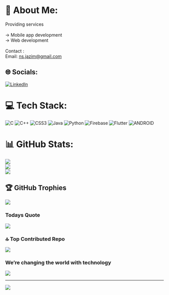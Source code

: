 # 💫 About Me:
Providing services<br><br>-> Mobile app development<br>-> Web development<br><br>Contact :<br>Email: ns.jazim@gmail.com


## 🌐 Socials:
[![LinkedIn](https://img.shields.io/badge/LinkedIn-%230077B5.svg?logo=linkedin&logoColor=white)](https://linkedin.com/in/jazim-n-s-6588b7267) 

# 💻 Tech Stack:
![C](https://img.shields.io/badge/c-%2300599C.svg?style=flat&logo=c&logoColor=white) ![C++](https://img.shields.io/badge/c++-%2300599C.svg?style=flat&logo=c%2B%2B&logoColor=white) ![CSS3](https://img.shields.io/badge/css3-%231572B6.svg?style=flat&logo=css3&logoColor=white) ![Java](https://img.shields.io/badge/java-%23ED8B00.svg?style=flat&logo=java&logoColor=white) ![Python](https://img.shields.io/badge/python-3670A0?style=flat&logo=python&logoColor=ffdd54) ![Firebase](https://img.shields.io/badge/firebase-%23039BE5.svg?style=flat&logo=firebase) ![Flutter](https://img.shields.io/badge/Flutter-%2302569B.svg?style=flat&logo=Flutter&logoColor=white) ![ANDROID](https://img.shields.io/badge/android-%2320232a.svg?style=flat&logo=android&logoColor=%a4c639)
# 📊 GitHub Stats:
![](https://github-readme-stats.vercel.app/api?username=mohamed-jazim&theme=dark&hide_border=true&include_all_commits=false&count_private=false)<br/>
![](https://github-readme-streak-stats.herokuapp.com/?user=mohamed-jazim&theme=dark&hide_border=true)<br/>
![](https://github-readme-stats.vercel.app/api/top-langs/?username=mohamed-jazim&theme=dark&hide_border=true&include_all_commits=false&count_private=false&layout=compact)

## 🏆 GitHub Trophies
![](https://github-profile-trophy.vercel.app/?username=mohamed-jazim&theme=buddhism&no-frame=true&no-bg=true&margin-w=4)

### Todays Quote
![](https://quotes-github-readme.vercel.app/api?type=horizontal&theme=tokyonight)

### 🔝 Top Contributed Repo
![](https://github-contributor-stats.vercel.app/api?username=mohamed-jazim&limit=5&theme=dark&combine_all_yearly_contributions=true)

### We’re changing the world with technology
![](https://github.com/mohamed-jazim/mohamed-jazim/blob/main/jazim_AdobeExpress.gif)


---
[![](https://visitcount.itsvg.in/api?id=mohamed-jazim&icon=0&color=9)](https://visitcount.itsvg.in)


